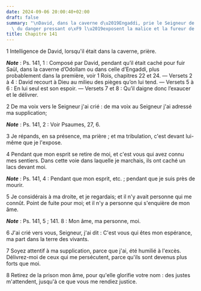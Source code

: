 ```yaml
---
date: 2024-09-06 20:00:40+02:00
draft: false
summary: "\nDavid, dans la caverne d\u2019Engaddi, prie le Seigneur de le d\xE9livrer\
  \ du danger pressant o\xF9 l\u2019exposent la malice et la fureur de ses ennemis.\n"
title: Chapitre 141
---
```





1 Intelligence de David, lorsqu'il était dans la caverne, prière.

***Note*** :  Ps. 141, 1 : Composé par David, pendant qu’il était caché pour fuir Saül, dans la caverne d’Odollam ou dans celle d’Engaddi, plus probablement dans la première, voir 1 Rois, chapitres 22 et 24. ― Versets 2 à 4 : David recourt à Dieu au milieu des pièges qu’on lui tend. ― Versets 5 à 6 : En lui seul est son espoir. ― Versets 7 et 8 : Qu’il daigne donc l’exaucer et le délivrer.


2 De ma voix vers le Seigneur j'ai crié : de ma voix au Seigneur j'ai adressé ma supplication;

***Note*** :  Ps. 141, 2 : Voir Psaumes, 27, 6.

3 Je répands, en sa présence, ma prière ; et ma tribulation, c'est devant lui-même que je l'expose.


4 Pendant que mon esprit se retire de moi, et c'est vous qui avez connu mes sentiers. Dans cette voie dans laquelle je marchais, ils ont caché un lacs devant moi.

***Note*** :  Ps. 141, 4 : Pendant que mon esprit, etc. ; pendant que je suis près de mourir.


5 Je considérais à ma droite, et je regardais; et il n'y avait personne qui me connût. Point de fuite pour moi; et il n'y a personne qui s'enquière de mon âme.

***Note*** :  Ps. 141, 5 ; 141. 8 : Mon âme, ma personne, moi.


6 J'ai crié vers vous, Seigneur, j'ai dit : C'est vous qui êtes mon espérance, ma part dans la terre des vivants.


7 Soyez attentif à ma supplication, parce que j'ai, été humilié à l'excès. Délivrez-moi de ceux qui me persécutent, parce qu'ils sont devenus plus forts que moi.


8 Retirez de la prison mon âme, pour qu'elle glorifie votre nom : des justes m'attendent, jusqu'à ce que vous me rendiez justice.

